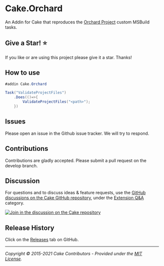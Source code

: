 # Cake.Orchard

An Addin for Cake that reproduces the [Orchard Project](http://docs.orchardproject.net) custom MSBuild tasks.

## Give a Star! :star:

If you like or are using this project please give it a star. Thanks!

## How to use

```csharp
#addin Cake.Orchard

Task("ValidateProjectFiles")
    .Does(()=>{
        ValidateProjectFiles("<path>");
    })
```

## Issues

Please open an issue in the Github issue tracker. We will try to respond.

## Contributions

Contributions are gladly accepted.  Please submit a pull request on the develop branch.

## Discussion

For questions and to discuss ideas & feature requests, use the [GitHub discussions on the Cake GitHub repository](https://github.com/cake-build/cake/discussions), under the [Extension Q&A](https://github.com/cake-build/cake/discussions/categories/extension-q-a) category.

[![Join in the discussion on the Cake repository](https://img.shields.io/badge/GitHub-Discussions-green?logo=github)](https://github.com/cake-build/cake/discussions)

## Release History

Click on the [Releases](https://github.com/cake-contrib/Cake.Orchard/releases) tab on GitHub.

---

_Copyright &copy; 2015-2021 Cake Contributors - Provided under the [MIT License](LICENSE)._
